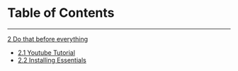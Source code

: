 # Table of Contents

***

[2 Do that before everything](https://github.com/Tomato6966/how-to-setup-your-linux-server/wiki/2-Do-that-Before!)
- [2.1 Youtube Tutorial](https://github.com/Tomato6966/how-to-setup-your-linux-server/wiki/2.1-Youtube-Tutorial)
- [2.2 Installing Essentials](https://github.com/Tomato6966/how-to-setup-your-linux-server/wiki/2.2-Installing-Essentials)
